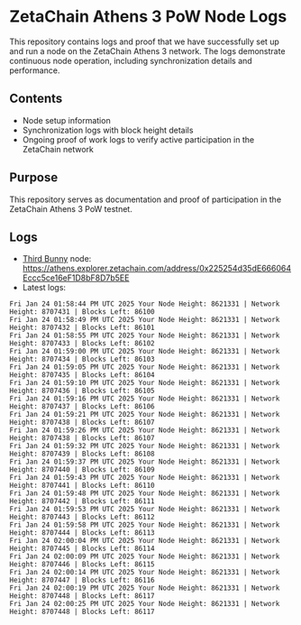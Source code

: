 # ZetaChain Athens 3 PoW Node Logs
This repository contains logs and proof that we have successfully set up and run a node on the ZetaChain Athens 3 network. The logs demonstrate continuous node operation, including synchronization details and performance.

## Contents
- Node setup information
- Synchronization logs with block height details
- Ongoing proof of work logs to verify active participation in the ZetaChain network

## Purpose
This repository serves as documentation and proof of participation in the ZetaChain Athens 3 PoW testnet.

## Logs

- [Third Bunny](https://thirdbunny.xyz/) node: https://athens.explorer.zetachain.com/address/0x225254d35dE666064Eccc5ce16eF1D8bF8D7b5EE
- Latest logs:
```
Fri Jan 24 01:58:44 PM UTC 2025 Your Node Height: 8621331 | Network Height: 8707431 | Blocks Left: 86100
Fri Jan 24 01:58:49 PM UTC 2025 Your Node Height: 8621331 | Network Height: 8707432 | Blocks Left: 86101
Fri Jan 24 01:58:55 PM UTC 2025 Your Node Height: 8621331 | Network Height: 8707433 | Blocks Left: 86102
Fri Jan 24 01:59:00 PM UTC 2025 Your Node Height: 8621331 | Network Height: 8707434 | Blocks Left: 86103
Fri Jan 24 01:59:05 PM UTC 2025 Your Node Height: 8621331 | Network Height: 8707435 | Blocks Left: 86104
Fri Jan 24 01:59:10 PM UTC 2025 Your Node Height: 8621331 | Network Height: 8707436 | Blocks Left: 86105
Fri Jan 24 01:59:16 PM UTC 2025 Your Node Height: 8621331 | Network Height: 8707437 | Blocks Left: 86106
Fri Jan 24 01:59:21 PM UTC 2025 Your Node Height: 8621331 | Network Height: 8707438 | Blocks Left: 86107
Fri Jan 24 01:59:26 PM UTC 2025 Your Node Height: 8621331 | Network Height: 8707438 | Blocks Left: 86107
Fri Jan 24 01:59:32 PM UTC 2025 Your Node Height: 8621331 | Network Height: 8707439 | Blocks Left: 86108
Fri Jan 24 01:59:37 PM UTC 2025 Your Node Height: 8621331 | Network Height: 8707440 | Blocks Left: 86109
Fri Jan 24 01:59:43 PM UTC 2025 Your Node Height: 8621331 | Network Height: 8707441 | Blocks Left: 86110
Fri Jan 24 01:59:48 PM UTC 2025 Your Node Height: 8621331 | Network Height: 8707442 | Blocks Left: 86111
Fri Jan 24 01:59:53 PM UTC 2025 Your Node Height: 8621331 | Network Height: 8707443 | Blocks Left: 86112
Fri Jan 24 01:59:58 PM UTC 2025 Your Node Height: 8621331 | Network Height: 8707444 | Blocks Left: 86113
Fri Jan 24 02:00:04 PM UTC 2025 Your Node Height: 8621331 | Network Height: 8707445 | Blocks Left: 86114
Fri Jan 24 02:00:09 PM UTC 2025 Your Node Height: 8621331 | Network Height: 8707446 | Blocks Left: 86115
Fri Jan 24 02:00:14 PM UTC 2025 Your Node Height: 8621331 | Network Height: 8707447 | Blocks Left: 86116
Fri Jan 24 02:00:19 PM UTC 2025 Your Node Height: 8621331 | Network Height: 8707448 | Blocks Left: 86117
Fri Jan 24 02:00:25 PM UTC 2025 Your Node Height: 8621331 | Network Height: 8707448 | Blocks Left: 86117
```
